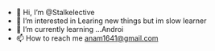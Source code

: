 - 👋 Hi, I’m @Stalkelective
- 👀 I’m interested in Learing new things but im slow learner
- 🌱 I’m currently learning ...Androi
- 📫 How to reach me anam1641@gmail.com 

<!---
Stalkelective/Stalkelective is a ✨ special ✨ repository because its `README.md` (this file) appears on your GitHub profile.
You can click the Preview link to take a look at your changes.
--->
